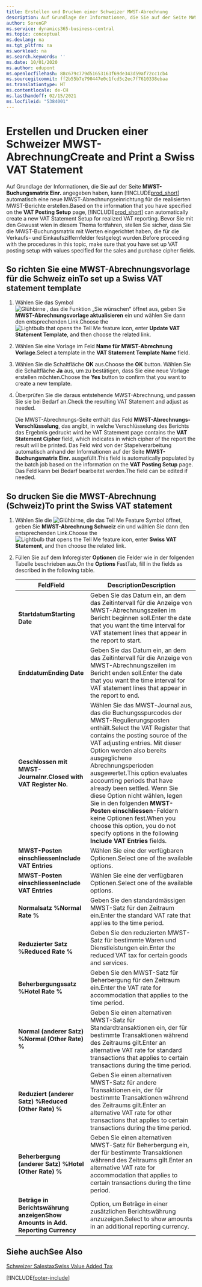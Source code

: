 ```yaml
---
title: Erstellen und Drucken einer Schweizer MWST-Abrechnung
description: Auf Grundlage der Informationen, die Sie auf der Seite MWST-Buchungsmatrix Einr. angegeben haben, kann Business Central automatisch eine neue MWST-Abrechnungseinrichtung für die realisierten MWST-Berichte erstellen. Bevor Sie mit den Gewusst wien in diesem Thema fortfahren, stellen Sie sicher, dass Sie die MWST-Buchungsmatrix mit Werten eingerichtet haben, die für die Verkaufs- und Einkaufsziffernfelder festgelegt wurden.
author: SorenGP
ms.service: dynamics365-business-central
ms.topic: conceptual
ms.devlang: na
ms.tgt_pltfrm: na
ms.workload: na
ms.search.keywords: ''
ms.date: 10/01/2020
ms.author: edupont
ms.openlocfilehash: 88c679c779d51653163f69de343d59af72cc1cb4
ms.sourcegitcommit: ff2b55b7e790447e0c1fcd5c2ec7f7610338ebaa
ms.translationtype: HT
ms.contentlocale: de-CH
ms.lasthandoff: 02/15/2021
ms.locfileid: "5384001"
---
```

# <a name="create-and-print-a-swiss-vat-statement"></a><span data-ttu-id="70f0f-104">Erstellen und Drucken einer Schweizer MWST-Abrechnung</span><span class="sxs-lookup"><span data-stu-id="70f0f-104">Create and Print a Swiss VAT Statement</span></span>
<span data-ttu-id="70f0f-105">Auf Grundlage der Informationen, die Sie auf der Seite **MWST-Buchungsmatrix Einr.** angegeben haben, kann [!INCLUDE[prod_short](../../includes/prod_short.md)] automatisch eine neue MWST-Abrechnungseinrichtung für die realisierten MWST-Berichte erstellen.</span><span class="sxs-lookup"><span data-stu-id="70f0f-105">Based on the information that you have specified on the **VAT Posting Setup** page, [!INCLUDE[prod_short](../../includes/prod_short.md)] can automatically create a new VAT Statement Setup for realized VAT reporting.</span></span> <span data-ttu-id="70f0f-106">Bevor Sie mit den Gewusst wien in diesem Thema fortfahren, stellen Sie sicher, dass Sie die MWST-Buchungsmatrix mit Werten eingerichtet haben, die für die Verkaufs- und Einkaufsziffernfelder festgelegt wurden.</span><span class="sxs-lookup"><span data-stu-id="70f0f-106">Before proceeding with the procedures in this topic, make sure that you have set up VAT posting setup with values specified for the sales and purchase cipher fields.</span></span>  

## <a name="to-set-up-a-swiss-vat-statement-template"></a><span data-ttu-id="70f0f-107">So richten Sie eine MWST-Abrechnungsvorlage für die Schweiz ein</span><span class="sxs-lookup"><span data-stu-id="70f0f-107">To set up a Swiss VAT statement template</span></span>  

1.  <span data-ttu-id="70f0f-108">Wählen Sie das Symbol ![Glühbirne , das die Funktion „Sie wünschen“ öffnet](../../media/ui-search/search_small.png "Tell me-Funktion") aus, geben Sie **MWST-Abrechnungsvorlage aktualisieren** ein und wählen Sie dann den entsprechenden Link.</span><span class="sxs-lookup"><span data-stu-id="70f0f-108">Choose the ![Lightbulb that opens the Tell Me feature](../../media/ui-search/search_small.png "Tell me what you want to do") icon, enter **Update VAT Statement Template**, and then choose the related link.</span></span>  
2.  <span data-ttu-id="70f0f-109">Wählen Sie eine Vorlage im Feld **Name für MWST-Abrechnung Vorlage**.</span><span class="sxs-lookup"><span data-stu-id="70f0f-109">Select a template in the **VAT Statement Template Name** field.</span></span>
3.  <span data-ttu-id="70f0f-110">Wählen Sie die Schaltfläche **OK** aus.</span><span class="sxs-lookup"><span data-stu-id="70f0f-110">Choose the **OK** button.</span></span> <span data-ttu-id="70f0f-111">Wählen Sie die Schaltfläche **Ja** aus, um zu bestätigen, dass Sie eine neue Vorlage erstellen möchten.</span><span class="sxs-lookup"><span data-stu-id="70f0f-111">Choose the **Yes** button to confirm that you want to create a new template.</span></span>  
4.  <span data-ttu-id="70f0f-112">Überprüfen Sie die daraus entstehende MWST-Abrechnung, und passen Sie sie bei Bedarf an.</span><span class="sxs-lookup"><span data-stu-id="70f0f-112">Check the resulting VAT Statement and adjust as needed.</span></span>  

     <span data-ttu-id="70f0f-113">Die MWST-Abrechnungs-Seite enthält das Feld **MWST-Abrechnungs-Verschlüsselung**, das angibt, in welche Verschlüsselung des Berichts das Ergebnis gedruckt wird.</span><span class="sxs-lookup"><span data-stu-id="70f0f-113">he VAT Statement page contains the **VAT Statement Cipher** field, which indicates in which cipher of the report the result will be printed.</span></span> <span data-ttu-id="70f0f-114">Das Feld wird von der Stapelverarbeitung automatisch anhand der Informationen auf der Seite **MWST-Buchungsmatrix Einr.** ausgefüllt.</span><span class="sxs-lookup"><span data-stu-id="70f0f-114">This field is automatically populated by the batch job based on the information on the **VAT Posting Setup** page.</span></span> <span data-ttu-id="70f0f-115">Das Feld kann bei Bedarf bearbeitet werden.</span><span class="sxs-lookup"><span data-stu-id="70f0f-115">The field can be edited if needed.</span></span>  

## <a name="to-print-the-swiss-vat-statement"></a><span data-ttu-id="70f0f-116">So drucken Sie die MWST-Abrechnung (Schweiz)</span><span class="sxs-lookup"><span data-stu-id="70f0f-116">To print the Swiss VAT statement</span></span>  

1.  <span data-ttu-id="70f0f-117">Wählen Sie die ![Glühbirne, die das Tell Me Feature](../../media/ui-search/search_small.png "Tell me-Funktion") Symbol öffnet, geben Sie **MWST-Abrechnung Schweiz** ein und wählen Sie dann den entsprechenden Link.</span><span class="sxs-lookup"><span data-stu-id="70f0f-117">Choose the ![Lightbulb that opens the Tell Me feature](../../media/ui-search/search_small.png "Tell me what you want to do") icon, enter **Swiss VAT Statement**, and then choose the related link.</span></span>  
2.  <span data-ttu-id="70f0f-118">Füllen Sie auf dem Inforegister **Optionen** die Felder wie in der folgenden Tabelle beschrieben aus.</span><span class="sxs-lookup"><span data-stu-id="70f0f-118">On the **Options** FastTab, fill in the fields as described in the following table.</span></span>  

    |<span data-ttu-id="70f0f-119">Feld</span><span class="sxs-lookup"><span data-stu-id="70f0f-119">Field</span></span>|<span data-ttu-id="70f0f-120">Description</span><span class="sxs-lookup"><span data-stu-id="70f0f-120">Description</span></span>|  
    |---------------------------------|---------------------------------------|  
    |<span data-ttu-id="70f0f-121">**Startdatum**</span><span class="sxs-lookup"><span data-stu-id="70f0f-121">**Starting Date**</span></span>|<span data-ttu-id="70f0f-122">Geben Sie das Datum ein, an dem das Zeitintervall für die Anzeige von MWST-Abrechnungszeilen im Bericht beginnen soll.</span><span class="sxs-lookup"><span data-stu-id="70f0f-122">Enter the date that you want the time interval for VAT statement lines that appear in the report to start.</span></span>|  
    |<span data-ttu-id="70f0f-123">**Enddatum**</span><span class="sxs-lookup"><span data-stu-id="70f0f-123">**Ending Date**</span></span>|<span data-ttu-id="70f0f-124">Geben Sie das Datum ein, an dem das Zeitintervall für die Anzeige von MWST-Abrechnungszeilen im Bericht enden soll.</span><span class="sxs-lookup"><span data-stu-id="70f0f-124">Enter the date that you want the time interval for VAT statement lines that appear in the report to end.</span></span>|  
    |<span data-ttu-id="70f0f-125">**Geschlossen mit MWST-Journalnr.**</span><span class="sxs-lookup"><span data-stu-id="70f0f-125">**Closed with VAT Register No.**</span></span>|<span data-ttu-id="70f0f-126">Wählen Sie das MWST-Journal aus, das die Buchungsspurcodes der MWST-Regulierungsposten enthält.</span><span class="sxs-lookup"><span data-stu-id="70f0f-126">Select the VAT Register that contains the posting source of the VAT adjusting entries.</span></span> <span data-ttu-id="70f0f-127">Mit dieser Option werden also bereits ausgeglichene Abrechnungsperioden ausgewertet.</span><span class="sxs-lookup"><span data-stu-id="70f0f-127">This option evaluates accounting periods that have already been settled.</span></span> <span data-ttu-id="70f0f-128">Wenn Sie diese Option nicht wählen, legen Sie in den folgenden **MWST-Posten einschliessen**-Feldern keine Optionen fest.</span><span class="sxs-lookup"><span data-stu-id="70f0f-128">When you choose this option, you do not specify options in the following **Include VAT Entries** fields.</span></span>|  
    |<span data-ttu-id="70f0f-129">**MWST-Posten einschliessen**</span><span class="sxs-lookup"><span data-stu-id="70f0f-129">**Include VAT Entries**</span></span>|<span data-ttu-id="70f0f-130">Wählen Sie eine der verfügbaren Optionen.</span><span class="sxs-lookup"><span data-stu-id="70f0f-130">Select one of the available options.</span></span>|  
    |<span data-ttu-id="70f0f-131">**MWST-Posten einschliessen**</span><span class="sxs-lookup"><span data-stu-id="70f0f-131">**Include VAT Entries**</span></span>|<span data-ttu-id="70f0f-132">Wählen Sie eine der verfügbaren Optionen.</span><span class="sxs-lookup"><span data-stu-id="70f0f-132">Select one of the available options.</span></span>|  
    |<span data-ttu-id="70f0f-133">**Normalsatz %**</span><span class="sxs-lookup"><span data-stu-id="70f0f-133">**Normal Rate %**</span></span>|<span data-ttu-id="70f0f-134">Geben Sie den standardmässigen MWST-Satz für den Zeitraum ein.</span><span class="sxs-lookup"><span data-stu-id="70f0f-134">Enter the standard VAT rate that applies to the time period.</span></span>|  
    |<span data-ttu-id="70f0f-135">**Reduzierter Satz %**</span><span class="sxs-lookup"><span data-stu-id="70f0f-135">**Reduced Rate %**</span></span>|<span data-ttu-id="70f0f-136">Geben Sie den reduzierten MWST-Satz für bestimmte Waren und Dienstleistungen ein.</span><span class="sxs-lookup"><span data-stu-id="70f0f-136">Enter the reduced VAT tax for certain goods and services.</span></span>|  
    |<span data-ttu-id="70f0f-137">**Beherbergungssatz %**</span><span class="sxs-lookup"><span data-stu-id="70f0f-137">**Hotel Rate %**</span></span>|<span data-ttu-id="70f0f-138">Geben Sie den MWST-Satz für Beherbergung für den Zeitraum ein.</span><span class="sxs-lookup"><span data-stu-id="70f0f-138">Enter the VAT rate for accommodation that applies to the time period.</span></span>|  
    |<span data-ttu-id="70f0f-139">**Normal (anderer Satz) %**</span><span class="sxs-lookup"><span data-stu-id="70f0f-139">**Normal (Other Rate) %**</span></span>|<span data-ttu-id="70f0f-140">Geben Sie einen alternativen MWST-Satz für Standardtransaktionen ein, der für bestimmte Transaktionen während des Zeitraums gilt.</span><span class="sxs-lookup"><span data-stu-id="70f0f-140">Enter an alternative VAT rate for standard transactions that applies to certain transactions during the time period.</span></span>|  
    |<span data-ttu-id="70f0f-141">**Reduziert (anderer Satz) %**</span><span class="sxs-lookup"><span data-stu-id="70f0f-141">**Reduced (Other Rate) %**</span></span>|<span data-ttu-id="70f0f-142">Geben Sie einen alternativen MWST-Satz für andere Transaktionen ein, der für bestimmte Transaktionen während des Zeitraums gilt.</span><span class="sxs-lookup"><span data-stu-id="70f0f-142">Enter an alternative VAT rate for other transactions that applies to certain transactions during the time period.</span></span>|  
    |<span data-ttu-id="70f0f-143">**Beherbergung (anderer Satz) %**</span><span class="sxs-lookup"><span data-stu-id="70f0f-143">**Hotel (Other Rate) %**</span></span>|<span data-ttu-id="70f0f-144">Geben Sie einen alternativen MWST-Satz für Beherbergung ein, der für bestimmte Transaktionen während des Zeitraums gilt.</span><span class="sxs-lookup"><span data-stu-id="70f0f-144">Enter an alternative VAT rate for accommodation that applies to certain transactions during the time period.</span></span>|  
    |<span data-ttu-id="70f0f-145">**Beträge in Berichtswährung anzeigen**</span><span class="sxs-lookup"><span data-stu-id="70f0f-145">**Show Amounts in Add. Reporting Currency**</span></span>|<span data-ttu-id="70f0f-146">Option, um Beträge in einer zusätzlichen Berichtswährung anzuzeigen.</span><span class="sxs-lookup"><span data-stu-id="70f0f-146">Select to show amounts in an additional reporting currency.</span></span>|  

## <a name="see-also"></a><span data-ttu-id="70f0f-147">Siehe auch</span><span class="sxs-lookup"><span data-stu-id="70f0f-147">See Also</span></span>  
 [<span data-ttu-id="70f0f-148">Schweizer Salestax</span><span class="sxs-lookup"><span data-stu-id="70f0f-148">Swiss Value Added Tax</span></span>](swiss-value-added-tax.md)


[!INCLUDE[footer-include](../../includes/footer-banner.md)]